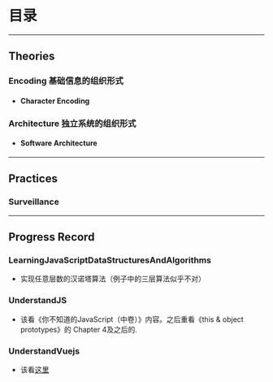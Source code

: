 # 目录


***
## Theories
### Encoding  基础信息的组织形式
* #### Character Encoding

### Architecture  独立系统的组织形式
* #### Software Architecture



***
## Practices
### Surveillance



***
## Progress Record
### LearningJavaScriptDataStructuresAndAlgorithms
* 实现任意层数的汉诺塔算法（例子中的三层算法似乎不对）

### UnderstandJS
* 该看《你不知道的JavaScript（中卷）》内容。之后重看《this & object prototypes》的 Chapter 4及之后的.

### UnderstandVuejs
* 该看[这里](https://vuejs.org/v2/guide/components.html#Misc)
